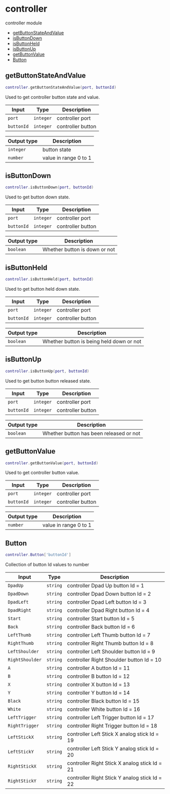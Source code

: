 # controller

controller module

- [getButtonStateAndValue](#getButtonStateAndValue)
- [isButtonDown](#isButtonDown)
- [isButtonHeld](#isButtonHeld)
- [isButtonUp](#isButtonUp)
- [getButtonValue](#getButtonValue)
- [Button](#Button)

## getButtonStateAndValue

```lua
controller.getButtonStateAndValue(port, buttonId)
```

Used to get controller button state and value.

| Input | Type | Description |
| --- | --- | --- |
| `port` | `integer` | controller port |
| `buttonId` | `integer` | controller button |

| Output type | Description |
| --- | --- |
| `integer` | button state |
| `number` | value in range 0 to 1 |

## isButtonDown

```lua
controller.isButtonDown(port, buttonId)
```

Used to get button down state.

| Input | Type | Description |
| --- | --- | --- |
| `port` | `integer` | controller port |
| `buttonId` | `integer` | controller button |

| Output type | Description |
| --- | --- |
| `boolean` | Whether button is down or not |

## isButtonHeld

```lua
controller.isButtonHeld(port, buttonId)
```

Used to get button held down state.

| Input | Type | Description |
| --- | --- | --- |
| `port` | `integer` | controller port |
| `buttonId` | `integer` | controller button |

| Output type | Description |
| --- | --- |
| `boolean` | Whether button is being held down or not |

## isButtonUp

```lua
controller.isButtonUp(port, buttonId)
```

Used to get button button released state.

| Input | Type | Description |
| --- | --- | --- |
| `port` | `integer` | controller port |
| `buttonId` | `integer` | controller button |

| Output type | Description |
| --- | --- |
| `boolean` | Whether button has been released or not |

## getButtonValue

```lua
controller.getButtonValue(port, buttonId)
```

Used to get controller button value.

| Input | Type | Description |
| --- | --- | --- |
| `port` | `integer` | controller port |
| `buttonId` | `integer` | controller button |

| Output type | Description |
| --- | --- |
| `number` | value in range 0 to 1 |

## Button

```lua
controller.Button['buttonId']
```

Collection of button Id values to number

| Input | Type | Description |
| --- | --- | --- |
| `DpadUp` | `string` | controller Dpad Up button Id = 1 |
| `DpadDown` | `string` | controller Dpad Down button Id = 2 |
| `DpadLeft` | `string` | controller Dpad Left button Id = 3 |
| `DpadRight` | `string` | controller Dpad Right button Id = 4 |
| `Start` | `string` | controller Start button Id = 5 |
| `Back` | `string` | controller Back button Id = 6 |
| `LeftThumb` | `string` | controller Left Thumb button Id = 7 |
| `RightThumb` | `string` | controller Right Thumb button Id = 8 |
| `LeftShoulder` | `string` | controller Left Shoulder button Id = 9 |
| `RightShoulder` | `string` | controller Right Shoulder button Id = 10 |
| `A` | `string` | controller A button Id = 11 |
| `B` | `string` | controller B button Id = 12 |
| `X` | `string` | controller X button Id = 13 |
| `Y` | `string` | controller Y button Id = 14 |
| `Black` | `string` | controller Black button Id = 15 |
| `White` | `string` | controller White button Id = 16 |
| `LeftTrigger` | `string` | controller Left Trigger button Id = 17 |
| `RightTrigger` | `string` | controller Right Trigger button Id = 18 |
| `LeftStickX` | `string` | controller Left Stick X analog stick Id = 19 |
| `LeftStickY` | `string` | controller Left Stick Y analog stick Id = 20 |
| `RightStickX` | `string` | controller Right Stick X analog stick Id = 21 |
| `RightStickY` | `string` | controller Right Stick Y analog stick Id = 22 |

